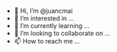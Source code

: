 - 👋 Hi, I’m @juancmai
- 👀 I’m interested in ...
- 🌱 I’m currently learning ...
- 💞️ I’m looking to collaborate on ...
- 📫 How to reach me ...

<!---
juancmai/juancmai is a ✨ special ✨ repository because its `README.md` (this file) appears on your GitHub profile.
You can click the Preview link to take a look at your changes.
--->
